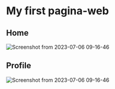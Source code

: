 # My first pagina-web

## Home
![Screenshot from 2023-07-06 09-16-46](https://github.com/dafnemus/pagina-web/assets/57498199/c6900af0-61e3-4f4c-a864-c4d301dd2ecd)

## Profile
![Screenshot from 2023-07-06 09-16-46](https://github.com/dafnemus/pagina-web/assets/57498199/ed8ff75e-d0c4-4181-a855-17c657f55fb6)
